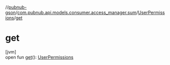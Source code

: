 //[pubnub-gson](../../../index.md)/[com.pubnub.api.models.consumer.access_manager.sum](../index.md)/[UserPermissions](index.md)/[get](get.md)

# get

[jvm]\
open fun [get](get.md)(): [UserPermissions](index.md)

